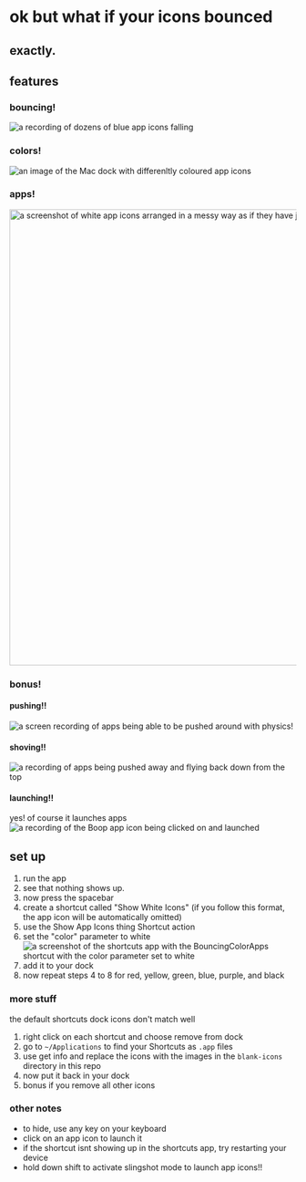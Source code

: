 # ok but what if your icons bounced
## exactly.

## features
### bouncing!
![a recording of dozens of blue app icons falling](https://github.com/jiachenyee/BouncingColorApps/assets/36725840/6fa08e65-e061-48ae-8cbb-8885b39480ad)

### colors!
![an image of the Mac dock with differenltly coloured app icons](https://github.com/jiachenyee/BouncingColorApps/assets/36725840/522bff16-9f48-4b2e-8ddb-09836e72e731)

### apps!
<img alt="a screenshot of white app icons arranged in a messy way as if they have just fallen" src="https://github.com/jiachenyee/BouncingColorApps/assets/36725840/edee25c8-0276-466a-963b-305e4f7a0399" width=800>

### bonus!
#### pushing!!
![a screen recording of apps being able to be pushed around with physics!](https://github.com/jiachenyee/BouncingColorApps/assets/36725840/b8eb3a9f-e77a-4e08-9f9f-17e5391d5bf3)

#### shoving!!
![a recording of apps being pushed away and flying back down from the top](https://github.com/jiachenyee/BouncingColorApps/assets/36725840/ca2365f8-7e80-40dd-b4b2-7d65a4b37ce3)

#### launching!!
yes! of course it launches apps
![a recording of the Boop app icon being clicked on and launched](https://github.com/jiachenyee/BouncingColorApps/assets/36725840/d8f47770-43fa-484b-a879-a42b0bd17475)

## set up
1. run the app
2. see that nothing shows up.
3. now press the spacebar
4. create a shortcut called "Show White Icons" (if you follow this format, the app icon will be automatically omitted)
5. use the Show App Icons thing Shortcut action
6. set the "color" parameter to white  ![a screenshot of the shortcuts app with the BouncingColorApps shortcut with the color parameter set to white](https://github.com/jiachenyee/BouncingColorApps/assets/36725840/c196daff-ebfe-4222-871f-dbfec1538580)
8. add it to your dock
9. now repeat steps 4 to 8 for red, yellow, green, blue, purple, and black

### more stuff
the default shortcuts dock icons don't match well
1. right click on each shortcut and choose remove from dock
2. go to `~/Applications` to find your Shortcuts as `.app` files
3. use get info and replace the icons with the images in the `blank-icons` directory in this repo
4. now put it back in your dock
5. bonus if you remove all other icons

### other notes
- to hide, use any key on your keyboard
- click on an app icon to launch it
- if the shortcut isnt showing up in the shortcuts app, try restarting your device
- hold down shift to activate slingshot mode to launch app icons!!
